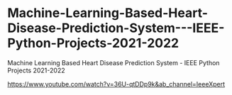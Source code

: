 # Machine-Learning-Based-Heart-Disease-Prediction-System---IEEE-Python-Projects-2021-2022
Machine Learning Based Heart Disease Prediction System - IEEE Python Projects 2021-2022

https://www.youtube.com/watch?v=36U-qtDDp9k&ab_channel=IeeeXpert
